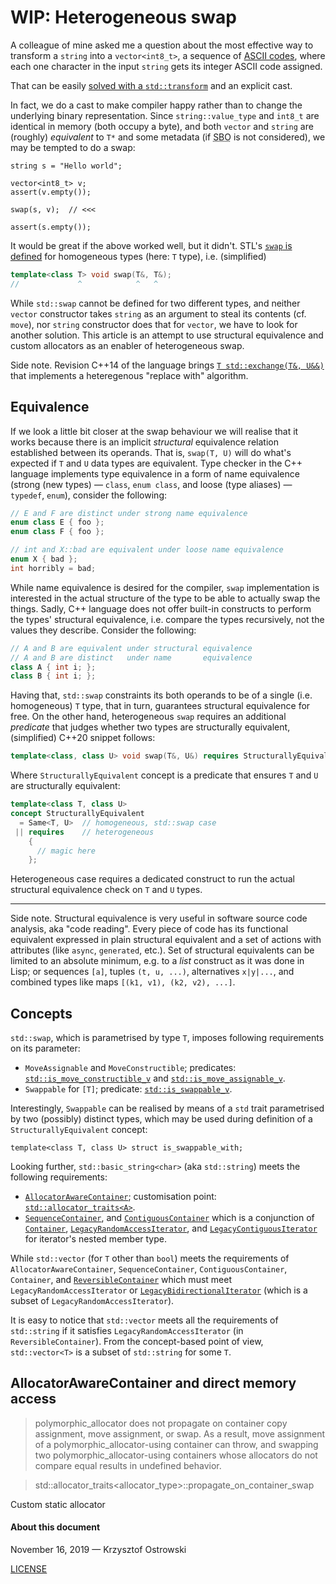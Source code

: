  # **WIP:** Heterogeneous swap

A colleague of mine asked me a question about the most effective way to transform a `string` into a `vector<int8_t>`, a sequence of [ASCII codes](http://www.asciitable.com/), where each one character in the input `string` gets its integer ASCII code assigned.

That can be easily [solved with a `std::transform`](https://gist.github.com/insooth/30fa720d0d18eafc733880bef3d01acc) and an explicit cast. 

In fact, we do a cast to make compiler happy rather than to change the underlying binary representation. Since `string::value_type` and `int8_t` are identical in memory (both occupy a byte), and both `vector` and `string` are (roughly) _equivalent_ to `T*` and some metadata (if <acronym title="Small Buffer Optimisation">SBO</acronym> is not considered), we may be tempted to do a swap:

```
string s = "Hello world";

vector<int8_t> v;
assert(v.empty());

swap(s, v);  // <<<

assert(s.empty());
```

It would be great if the above worked well, but it didn't. STL's [`swap` is defined](https://en.cppreference.com/w/cpp/algorithm/swap) for homogeneous types (here: `T` type), i.e. (simplified)

```c++
template<class T> void swap(T&, T&);
//             ^            ^   ^
```

While `std::swap` cannot be defined for two different types, and neither `vector` constructor takes `string` as an argument to steal its contents (cf. `move`), nor `string` constructor does that for `vector`, we have to look for another solution. This article is an attempt to use structural equivalence and custom allocators as an enabler of heterogeneous swap.

Side note. Revision C++14 of the language brings [`T std::exchange(T&, U&&)`](https://en.cppreference.com/w/cpp/utility/exchange) that implements a heteregenous "replace with" algorithm.

## Equivalence

If we look a little bit closer at the swap behaviour we will realise that it works because there is an implicit _structural_ equivalence relation established between its operands. That is, `swap(T, U)` will do what's expected if `T` and `U` data types are equivalent. Type checker in the C++ language implements type equivalence in a form of name equivalence (strong (new types) &mdash; `class`, `enum class`, and loose (type aliases) &mdash; `typedef`, `enum`), consider the following:

```c++
// E and F are distinct under strong name equivalence
enum class E { foo };
enum class F { foo };

// int and X::bad are equivalent under loose name equivalence
enum X { bad };
int horribly = bad;
```

While name equivalence is desired for the compiler, `swap` implementation is interested in the actual structure of the type to be able to actually swap the things. Sadly, C++ language does not offer built-in constructs to perform the types' structural equivalence, i.e. compare the types recursively, not the values they describe. Consider the following:

```c++
// A and B are equivalent under structural equivalence
// A and B are distinct   under name       equivalence
class A { int i; };
class B { int i; };
```

Having that, `std::swap` constraints its both operands to be of a single (i.e. homogeneous) `T` type, that in turn, guarantees structural equivalence for free. On the other hand, heterogeneous `swap` requires an additional _predicate_ that judges whether two types are structurally equivalent, (simplified) C++20 snippet follows:

```c++
template<class, class U> void swap(T&, U&) requires StructurallyEquivalent<T, U>;
```

Where `StructurallyEquivalent` concept is a predicate that ensures `T` and `U` are structurally equivalent:

```c++
template<class T, class U>
concept StructurallyEquivalent
  = Same<T, U>  // homogeneous, std::swap case
 || requires    // heterogeneous
    {
      // magic here
    };
```

Heterogeneous case requires a dedicated construct to run the actual structural equivalence check on `T` and `U` types.

---

Side note. Structural equivalence is very useful in software source code analysis, aka "code reading". Every piece of code has its functional equivalent expressed in plain structural equivalent and a set of actions with attributes (like `async`, `generated`, etc.). Set of structural equivalents can be limited to an absolute minimum, e.g. to a _list_ construct as it was done in Lisp; or sequences `[a]`, tuples `(t, u, ...)`, alternatives `x|y|...`, and combined types like maps `[(k1, v1), (k2, v2), ...]`.

## Concepts

`std::swap`, which is parametrised by type `T`, imposes following requirements on its parameter:
* `MoveAssignable` and `MoveConstructible`; predicates: [`std::is_move_constructible_v`](https://en.cppreference.com/w/cpp/types/is_move_constructible) and [`std::is_move_assignable_v`](https://en.cppreference.com/w/cpp/types/is_move_assignable).
* `Swappable` for `[T]`; predicate: [`std::is_swappable_v`](https://en.cppreference.com/w/cpp/types/is_swappable).

Interestingly, `Swappable` can be realised by means of a `std` trait parametrised by two (possibly) distinct types, which may be used during definition of a `StructurallyEquivalent` concept:

```
template<class T, class U> struct is_swappable_with;
```

Looking further, `std::basic_string<char>` (aka `std::string`) meets the following requirements:
* [`AllocatorAwareContainer`](https://en.cppreference.com/w/cpp/named_req/AllocatorAwareContainer); customisation point: [`std::allocator_traits<A>`](https://en.cppreference.com/w/cpp/named_req/AllocatorAwareContainer).
* [`SequenceContainer`](https://en.cppreference.com/w/cpp/named_req/SequenceContainer), and [`ContiguousContainer`](https://en.cppreference.com/w/cpp/named_req/ContiguousContainer) which is a conjunction of [`Container`](https://en.cppreference.com/w/cpp/named_req/Container), [`LegacyRandomAccessIterator`](https://en.cppreference.com/w/cpp/named_req/RandomAccessIterator), and [`LegacyContiguousIterator`](https://en.cppreference.com/w/cpp/named_req/ContiguousIterator) for iterator's nested member type.

While `std::vector` (for `T` other than `bool`) meets the requirements of `AllocatorAwareContainer`, `SequenceContainer`, `ContiguousContainer`, `Container`, and [`ReversibleContainer`](https://en.cppreference.com/w/cpp/named_req/ReversibleContainer) which must meet `LegacyRandomAccessIterator` or [`LegacyBidirectionalIterator`](https://en.cppreference.com/w/cpp/named_req/BidirectionalIterator) (which is a subset of `LegacyRandomAccessIterator`).

It is easy to notice that `std::vector` meets all the requirements of `std::string` if it satisfies `LegacyRandomAccessIterator` (in `ReversibleContainer`). From the concept-based point of view, `std::vector<T>` is a subset of `std::string` for some `T`.


## AllocatorAwareContainer and direct memory access

> polymorphic_allocator does not propagate on container copy assignment, move assignment, or swap. As a result, move assignment of a polymorphic_allocator-using container can throw, and swapping two polymorphic_allocator-using containers whose allocators do not compare equal results in undefined behavior. 

> std::allocator_traits<allocator_type>::propagate_on_container_swap

Custom static allocator

#### About this document

November 16, 2019 &mdash; Krzysztof Ostrowski

[LICENSE](https://github.com/insooth/insooth.github.io/blob/master/LICENSE)

